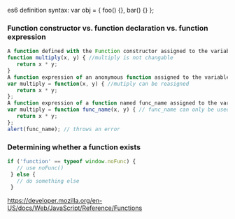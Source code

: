 es6 definition syntax:
var obj = {
  foo() {},
  bar() {}
};

### Function constructor vs. function declaration vs. function expression
```JavaScript
A function defined with the Function constructor assigned to the variable multiply:
function multiply(x, y) { //multiply is not changable
   return x * y;
}
A function expression of an anonymous function assigned to the variable multiply:
var multiply = function(x, y) { //mutiply can be reasigned
   return x * y;
};
A function expression of a function named func_name assigned to the variable multiply:
var multiply = function func_name(x, y) { // func_name can only be used in side function
   return x * y;
};
alert(func_name); // throws an error
```


### Determining whether a function exists
```JavaScript
if ('function' == typeof window.noFunc) {
   // use noFunc()
 } else {
   // do something else
 }
```
https://developer.mozilla.org/en-US/docs/Web/JavaScript/Reference/Functions